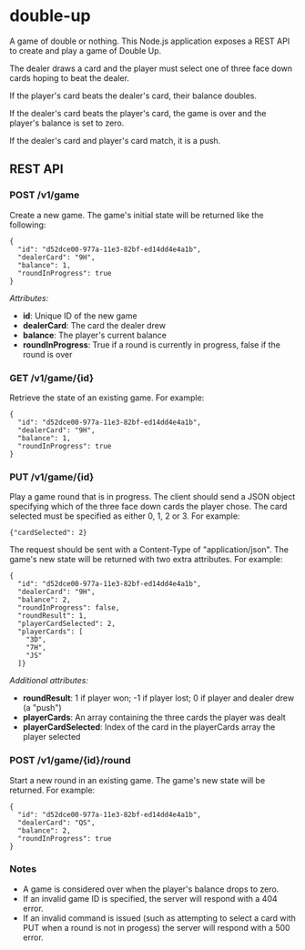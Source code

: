 double-up
=========

A game of double or nothing. This Node.js application exposes a REST API to create and play a game of Double Up.

The dealer draws a card and the player must select one of three face down cards hoping to beat the dealer.

If the player's card beats the dealer's card, their balance doubles.

If the dealer's card beats the player's card, the game is over and the player's balance is set to zero.

If the dealer's card and player's card match, it is a push.


REST API
--------

### POST /v1/game
Create a new game. The game's initial state will be returned like the following:

```
{
  "id": "d52dce00-977a-11e3-82bf-ed14dd4e4a1b",
  "dealerCard": "9H",
  "balance": 1,
  "roundInProgress": true
}
```

*Attributes:*
* **id**: Unique ID of the new game
* **dealerCard**: The card the dealer drew
* **balance**: The player's current balance
* **roundInProgress**: True if a round is currently in progress, false if the round is over

### GET /v1/game/{id}
Retrieve the state of an existing game. For example:

```
{
  "id": "d52dce00-977a-11e3-82bf-ed14dd4e4a1b",
  "dealerCard": "9H",
  "balance": 1,
  "roundInProgress": true
}
```


### PUT /v1/game/{id}
Play a game round that is in progress. The client should send a JSON object specifying which of the three face down cards the player chose. The card selected must be specified as either 0, 1, 2 or 3. For example:

```
{"cardSelected": 2}
```

The request should be sent with a Content-Type of "application/json". The game's new state will be returned with two extra attributes. For example:

```
{
  "id": "d52dce00-977a-11e3-82bf-ed14dd4e4a1b",
  "dealerCard": "9H",
  "balance": 2,
  "roundInProgress": false,
  "roundResult": 1,
  "playerCardSelected": 2,
  "playerCards": [
    "3D",
    "7H",
    "JS"
  ]}
```

*Additional attributes:*
* **roundResult**: 1 if player won; -1 if player lost; 0 if player and dealer drew (a "push")
* **playerCards**: An array containing the three cards the player was dealt
* **playerCardSelected**: Index of the card in the playerCards array the player selected


### POST /v1/game/{id}/round
Start a new round in an existing game. The game's new state will be returned. For example:

```
{
  "id": "d52dce00-977a-11e3-82bf-ed14dd4e4a1b",
  "dealerCard": "QS",
  "balance": 2,
  "roundInProgress": true
}
```

### Notes
* A game is considered over when the player's balance drops to zero.
* If an invalid game ID is specified, the server will respond with a 404 error.
* If an invalid command is issued (such as attempting to select a card with PUT when a round is not in progess) the server will respond with a 500 error.